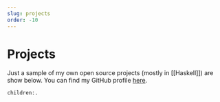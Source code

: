```yaml
---
slug: projects
order: -10
---
```


# Projects

Just a sample of my own open source projects (mostly in [[Haskell]]) are show below. You can find my GitHub profile [here](https://github.com/srid).

```query
children:.
```
